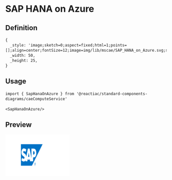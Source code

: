 # SAP HANA on Azure

## Definition

```
{
  _style: 'image;sketch=0;aspect=fixed;html=1;points=[];align=center;fontSize=12;image=img/lib/mscae/SAP_HANA_on_Azure.svg;strokeColor=none;',
  _width: 50,
  _height: 25,
}
```

## Usage

```
import { SapHanaOnAzure } from '@reactiac/standard-components-diagrams/caeComputeService'

<SapHanaOnAzure/>
```

## Preview

<img src="./sap-hana-on-azure.png" width="200"/>

